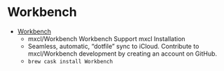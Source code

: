 # Workbench
- [Workbench](https://github.com/mxcl/Workbench)
  -  mxcl/Workbench Workbench  Support mxcl Installation
  - Seamless, automatic, “dotfile” sync to iCloud. Contribute to mxcl/Workbench development by creating an account on GitHub.
  - `brew cask install Workbench`
